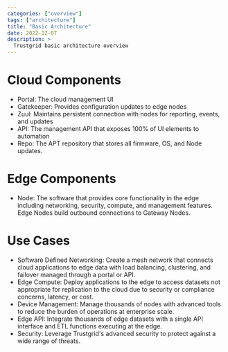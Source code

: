 ```yaml
---
categories: ["overview"]
tags: ["architecture"]
title: "Basic Architecture"
date: 2022-12-07
description: >
  Trustgrid basic architecture overview
---
```


# Cloud Components

- Portal: The cloud management UI
- Gatekeeper: Provides configuration updates to edge nodes
- Zuul: Maintains persistent connection with nodes for reporting, events, and updates
- API: The management API that exposes 100% of UI elements to automation
- Repo: The APT repository that stores all firmware, OS, and Node updates.

# Edge Components

- Node: The software that provides core functionality in the edge including networking, security, compute, and management features. Edge Nodes build outbound connections to Gateway Nodes.

# Use Cases

- Software Defined Networking: Create a mesh network that connects cloud applications to edge data with load balancing, clustering, and failover managed through a portal or API.
- Edge Compute: Deploy applications to the edge to access datasets not appropriate for replication to the cloud due to security or compliance concerns, latency, or cost.
- Device Management: Manage thousands of nodes with advanced tools to reduce the burden of operations at enterprise scale.
- Edge API: Integrate thousands of edge datasets with a single API interface and ETL functions executing at the edge.
- Security: Leverage Trustgrid's advanced security to protect against a wide range of threats.

